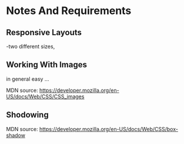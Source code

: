 # Notes And Requirements

## Responsive Layouts

-two different sizes,


## Working With Images

in general easy ...

MDN source: 
https://developer.mozilla.org/en-US/docs/Web/CSS/CSS_images


## Shodowing

MDN source:
https://developer.mozilla.org/en-US/docs/Web/CSS/box-shadow

